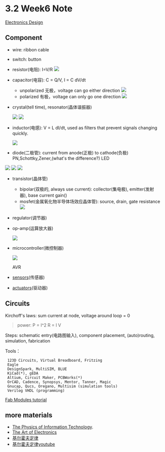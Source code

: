 # 3.2 Week6 Note

[Electronics Design](http://academy.cba.mit.edu/classes/electronics_design/index.html)


## Component

- wire: ribbon cable
- switch: button
- resistor(电阻): I=V/R
	![](http://media.digikey.com/Renders/Yageo%20Renders/CRSM%20PT1206_sml.jpg)
- capacitor(电容): C = Q/V, I = C dV/dt
	+ unpolarized 无极，voltage can go either direction
	![](http://media.digikey.com/Renders/TDK%20Renders/X7R-1206_sml.jpg)
	+ polarized 有极，voltage can only go one direction
	![](http://media.digikey.com/photos/NessCap%20Photos/ESHSR-0010C0-002R7_sml.jpg)
- crystal(tell time), resonator(晶体谐振器)

	![](http://media.digikey.com/photos/NDK%20Photos/NX5032GA%20SERIES_sml.jpg) 
	![](http://media.digikey.com/Photos/ECS%20Photos/CR23.7%20SERIES_sml.jpg)

- inductor(电感): V = L dI/dt, used as filters that prevent signals changing quickly.

	![](http://media.digikey.com/photos/Panasonic%20Photos/ELL-CTV%20SERIES_sml.jpg)
	
- diode(二极管): current from anode(正极) to cathode(负极)
  PN,Schottky,Zener,(what's the difference?)
  LED

![](http://oimagea5.ydstatic.com/image?url=http://swordrock.files.wordpress.com/2010/08/diode.jpg&product=PICDICT)
![](http://media.digikey.com/Renders/STMicro%20Renders/497;%20SOD123;%20;%202_sml.jpg)
![](http://media.digikey.com/photos/Lite%20On%20Photos/LTST-C150AKT,LTST-C150CKT,LTST-C150EKT,LTST-C150GKT,LTST-C150YKT_sml.jpg)

- transistor(晶体管)
	+ bipolar(双极的, always use current): collector(集电极), emitter(发射器), base current gain()
	+ mosfet(金属氧化物半导体场效应晶体管): source, drain, gate resistance
	![](http://media.digikey.com/Renders/~~Pkg.Case%20or%20Series/SOT-23-3%20PKG_sml.jpg)

- regulator(调节器)
- op-amp(运算放大器)
	
	![](http://media.digikey.com/Renders/~~Pkg.Case%20or%20Series/TSOT-23-5_sml.jpg)
	
- microcontroller(微控制器)
	
	![](http://media.digikey.com/Renders/~~Pkg.Case%20or%20Series/14-SOIC_sml.jpg)
	
	AVR

- [sensors](http://academy.cba.mit.edu/classes/input_devices/index.html)(传感器)
- [actuators](http://academy.cba.mit.edu/classes/output_devices/index.html)(驱动器)

## Circuits

Kirchoff's laws: sum current at node, voltage around loop = 0

>power: P = I^2 R = I V

Steps: schematic entry(电路图输入), component placement, (auto)routing, simulation, fabrication

Tools：

```
 123D Circuits, Virtual Breadboard, Fritzing
 Eagle 
 DesignSpark, MultiSIM, BLUE
 KiCad(*), gEDA
 Altium, Circuit Maker, PCBWorks(*)
 OrCAD, Cadence, Synopsys, Mentor, Tanner, Magic
 Gnucap, Qucs, Oregano, Multisim (simulation tools)
 Verilog VHDL (programming)
```

[Fab Modules tutorial](http://kokompe.cba.mit.edu/index.html)

## more materials

- [The Physics of Information Technology](http://fab.cba.mit.edu/classes/MAS.862/). 
- [The Art of Electronics](http://users.physics.harvard.edu/~horowitz/aoe/)
- [基尔霍夫定律](http://baike.baidu.com/subview/131449/15794082.htm)
- [基尔霍夫定律youtube](https://www.youtube.com/watch?v=YKzJJyJO198)